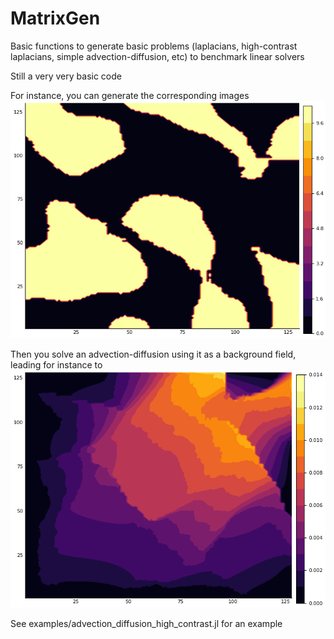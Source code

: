 # MatrixGen

Basic functions to generate basic problems (laplacians, high-contrast laplacians, simple advection-diffusion, etc)
to benchmark linear solvers

Still a very very basic code

For instance, you can generate the corresponding images
![a](https://github.com/leopoldcambier/MatrixGen/raw/master/pics/a.png)

Then you solve an advection-diffusion using it as a background field, leading for instance to
![u](https://github.com/leopoldcambier/MatrixGen/raw/master/pics/u.png)

See examples/advection_diffusion_high_contrast.jl for an example